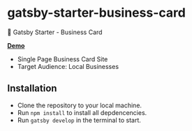 # gatsby-starter-business-card

🚀 Gatsby Starter - Business Card

**[Demo](https://www.bergfelde-reisen.de)**

* Single Page Business Card Site
* Target Audience: Local Businesses

## Installation

* Clone the repository to your local machine.
* Run `npm install` to install all depdencencies.
* Run `gatsby develop` in the terminal to start.
